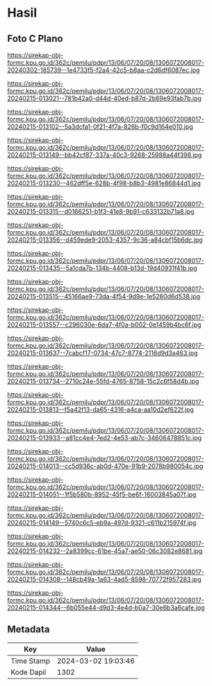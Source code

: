 # Hasil

## Foto C Plano

https://sirekap-obj-formc.kpu.go.id/362c/pemilu/pdpr/13/06/07/20/08/1306072008017-20240302-185739--1e4733f5-f2a4-42c5-b8aa-c2d6df6087ec.jpg

https://sirekap-obj-formc.kpu.go.id/362c/pemilu/pdpr/13/06/07/20/08/1306072008017-20240215-013021--781b42a0-d44d-40ed-b87d-2b69e93fab7b.jpg

https://sirekap-obj-formc.kpu.go.id/362c/pemilu/pdpr/13/06/07/20/08/1306072008017-20240215-013102--5a3dcfa1-0f21-4f7a-826b-f0c9d164e010.jpg

https://sirekap-obj-formc.kpu.go.id/362c/pemilu/pdpr/13/06/07/20/08/1306072008017-20240215-013149--bb42cf87-337a-40c3-9268-25988a44f398.jpg

https://sirekap-obj-formc.kpu.go.id/362c/pemilu/pdpr/13/06/07/20/08/1306072008017-20240215-013230--462dff5e-628b-4f98-b8b3-4981e86844d1.jpg

https://sirekap-obj-formc.kpu.go.id/362c/pemilu/pdpr/13/06/07/20/08/1306072008017-20240215-013315--d0166251-b1f3-41e8-9b91-c633132b71a8.jpg

https://sirekap-obj-formc.kpu.go.id/362c/pemilu/pdpr/13/06/07/20/08/1306072008017-20240215-013356--d459ede9-2053-4357-9c36-a84cbf15b6dc.jpg

https://sirekap-obj-formc.kpu.go.id/362c/pemilu/pdpr/13/06/07/20/08/1306072008017-20240215-013435--5a1cda7b-134b-4408-b13d-19d40931f41b.jpg

https://sirekap-obj-formc.kpu.go.id/362c/pemilu/pdpr/13/06/07/20/08/1306072008017-20240215-013515--45166ae9-73da-4f54-9d9e-1e5260d6d538.jpg

https://sirekap-obj-formc.kpu.go.id/362c/pemilu/pdpr/13/06/07/20/08/1306072008017-20240215-013557--c296030e-6da7-4f0a-b002-0e1459b4bc6f.jpg

https://sirekap-obj-formc.kpu.go.id/362c/pemilu/pdpr/13/06/07/20/08/1306072008017-20240215-013637--7cabcf17-0734-47c7-8774-2116d9d3a463.jpg

https://sirekap-obj-formc.kpu.go.id/362c/pemilu/pdpr/13/06/07/20/08/1306072008017-20240215-013734--2710c24e-55fd-4765-8758-15c2c6f58d4b.jpg

https://sirekap-obj-formc.kpu.go.id/362c/pemilu/pdpr/13/06/07/20/08/1306072008017-20240215-013813--f5a42f13-da65-4316-a4ca-aa10d2ef622f.jpg

https://sirekap-obj-formc.kpu.go.id/362c/pemilu/pdpr/13/06/07/20/08/1306072008017-20240215-013933--a81cc4e4-7ed2-4e53-ab7c-34606478851c.jpg

https://sirekap-obj-formc.kpu.go.id/362c/pemilu/pdpr/13/06/07/20/08/1306072008017-20240215-014013--cc5d936c-ab0d-470e-91b9-2078b980054c.jpg

https://sirekap-obj-formc.kpu.go.id/362c/pemilu/pdpr/13/06/07/20/08/1306072008017-20240215-014051--1f5b580b-8952-45f5-be6f-16003845a07f.jpg

https://sirekap-obj-formc.kpu.go.id/362c/pemilu/pdpr/13/06/07/20/08/1306072008017-20240215-014149--5740c6c5-eb9a-497d-9321-c611b215974f.jpg

https://sirekap-obj-formc.kpu.go.id/362c/pemilu/pdpr/13/06/07/20/08/1306072008017-20240215-014232--2a8399cc-61be-45a7-ae50-06c3082e8681.jpg

https://sirekap-obj-formc.kpu.go.id/362c/pemilu/pdpr/13/06/07/20/08/1306072008017-20240215-014308--148cb49a-1a63-4ad5-8598-70772f957283.jpg

https://sirekap-obj-formc.kpu.go.id/362c/pemilu/pdpr/13/06/07/20/08/1306072008017-20240215-014344--6b055e44-d9d3-4e4d-b0a7-30e6b3a6cafe.jpg


## Metadata

| Key        | Value               |
| ---------- | ------------------- |
| Time Stamp | 2024-03-02 19:03:46 |
| Kode Dapil | 1302                |



